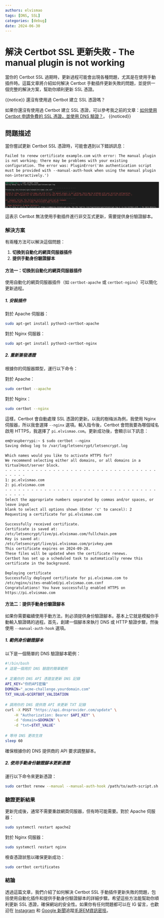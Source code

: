 ```yaml
---
authors: elvismao
tags: [DNS, SSL]
categories: [debug]
date: 2024-06-30
---
```


# 解決 Certbot SSL 更新失敗 - The manual plugin is not working

當你的 Certbot SSL 過期時，更新過程可能會出現各種問題，尤其是在使用手動插件時。這篇文章將介紹如何解決 Certbot 手動插件更新失敗的問題，並提供一個完整的解決方案，幫助你順利更新 SSL 憑證。

{{notice}}
還沒有使用過 Certbot 建立 SSL 憑證嗎？

如果你還沒有使用過 Certbot 建立 SSL 憑證，可以參考我之前的文章：[如何使用 Certbot 申請免費的 SSL 憑證，並使用 DNS 驗證？](https://emtech.cc/post/setup-ssl-certificate-nginx-certbot/)。
{{noticed}}

## 問題描述

當你嘗試更新 Certbot SSL 憑證時，可能會遇到以下錯誤訊息：

```plaintext
Failed to renew certificate example.com with error: The manual plugin is not working; there may be problems with your existing configuration. The error was: PluginError('An authentication script must be provided with --manual-auth-hook when using the manual plugin non-interactively.')
```

![Failed to renew certificate](failed.webp)

這表示 Certbot 無法使用手動插件進行非交互式更新，需要提供身份驗證腳本。

### 解決方案

有兩種方法可以解決這個問題：

1. **切換到自動化的網頁伺服器插件**
2. **提供手動身份驗證腳本**

#### 方法一：切換到自動化的網頁伺服器插件

使用自動化的網頁伺服器插件（如 `certbot-apache` 或 `certbot-nginx`）可以簡化更新過程。

##### 1. 安裝插件

對於 Apache 伺服器：

```bash
sudo apt-get install python3-certbot-apache
```

對於 Nginx 伺服器：

```bash
sudo apt-get install python3-certbot-nginx
```

##### 2. 重新簽發憑證

根據你的伺服器類型，運行以下命令：

對於 Apache：

```bash
sudo certbot --apache
```

對於 Nginx：

```bash
sudo certbot --nginx
```

這樣，Certbot 會自動處理 SSL 憑證的更新。以我的樹梅派為例，我使用 Nginx 伺服器，所以我會選擇 `--nginx` 選項。輸入指令後，Certbot 會問我要為哪個域名啟用 HTTPS，我選擇了 `pi.elvismao.com`。更新成功後，會顯示以下訊息：

```plaintext
em@raspberrypi:~ $ sudo certbot --nginx
Saving debug log to /var/log/letsencrypt/letsencrypt.log

Which names would you like to activate HTTPS for?
We recommend selecting either all domains, or all domains in a VirtualHost/server block.
- - - - - - - - - - - - - - - - - - - - - - - - - - - - - - - - - - - - - - - -
1: pc.elvismao.com
2: pi.elvismao.com
- - - - - - - - - - - - - - - - - - - - - - - - - - - - - - - - - - - - - - - -
Select the appropriate numbers separated by commas and/or spaces, or leave input
blank to select all options shown (Enter 'c' to cancel): 2
Requesting a certificate for pi.elvismao.com

Successfully received certificate.
Certificate is saved at: /etc/letsencrypt/live/pi.elvismao.com/fullchain.pem
Key is saved at:         /etc/letsencrypt/live/pi.elvismao.com/privkey.pem
This certificate expires on 2024-09-28.
These files will be updated when the certificate renews.
Certbot has set up a scheduled task to automatically renew this certificate in the background.

Deploying certificate
Successfully deployed certificate for pi.elvismao.com to /etc/nginx/sites-enabled/pi.elvismao.com.conf
Congratulations! You have successfully enabled HTTPS on https://pi.elvismao.com
```

#### 方法二：提供手動身份驗證腳本

如果你需要繼續使用手動方法，則必須提供身份驗證腳本。基本上它就是模擬你手動輸入驗證碼的過程。首先，創建一個腳本來執行 DNS 或 HTTP 驗證步驟，然後使用 `--manual-auth-hook` 選項。

##### 1. 範例身份驗證腳本

以下是一個簡單的 DNS 驗證腳本範例：

```bash
#!/bin/bash
# 這是一個用於 DNS 驗證的簡單範例

# 定義你的 DNS API 憑證並更新 DNS 記錄
API_KEY="你的API密鑰"
DOMAIN="_acme-challenge.yourdomain.com"
TXT_VALUE=$CERTBOT_VALIDATION

# 調用你的 DNS 提供商 API 來更新 TXT 記錄
curl -X POST "https://api.dnsprovider.com/update" \
    -H "Authorization: Bearer $API_KEY" \
    -d "domain=$DOMAIN" \
    -d "txt=$TXT_VALUE"

# 等待 DNS 更改生效
sleep 60
```

確保根據你的 DNS 提供商的 API 要求調整腳本。

##### 2. 使用手動身份驗證腳本更新憑證

運行以下命令來更新憑證：

```bash
sudo certbot renew --manual --manual-auth-hook /path/to/auth-script.sh
```

### 驗證更新結果

更新完成後，通常不需要重啟網頁伺服器，但有時可能需要。對於 Apache 伺服器：

```bash
sudo systemctl restart apache2
```

對於 Nginx 伺服器：

```bash
sudo systemctl restart nginx
```

檢查憑證狀態以確保更新成功：

```bash
sudo certbot certificates
```

### 結論

透過這篇文章，我們介紹了如何解決 Certbot SSL 手動插件更新失敗的問題，包括使用自動化插件和提供手動身份驗證腳本的詳細步驟。希望這些方法能幫助你順利更新 SSL 憑證，確保網站的安全性。如果你有任何問題都可以在 IG 留言，也歡迎在 [Instagram](https://www.instagram.com/emtech.cc) 和 [Google 新聞](https://news.google.com/publications/CAAqBwgKMKXLvgswsubVAw?ceid=TW:zh-Hant&oc=3)追蹤[毛哥EM資訊密技](https://emtech.cc/)。

